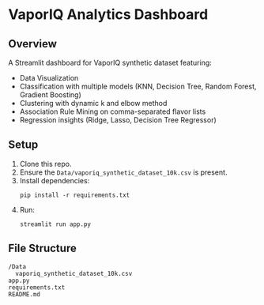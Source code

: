 # VaporIQ Analytics Dashboard

## Overview
A Streamlit dashboard for VaporIQ synthetic dataset featuring:
- Data Visualization
- Classification with multiple models (KNN, Decision Tree, Random Forest, Gradient Boosting)
- Clustering with dynamic k and elbow method
- Association Rule Mining on comma-separated flavor lists
- Regression insights (Ridge, Lasso, Decision Tree Regressor)

## Setup
1. Clone this repo.
2. Ensure the `Data/vaporiq_synthetic_dataset_10k.csv` is present.
3. Install dependencies:
   ```
   pip install -r requirements.txt
   ```
4. Run:
   ```
   streamlit run app.py
   ```

## File Structure
```
/Data
  vaporiq_synthetic_dataset_10k.csv
app.py
requirements.txt
README.md
```